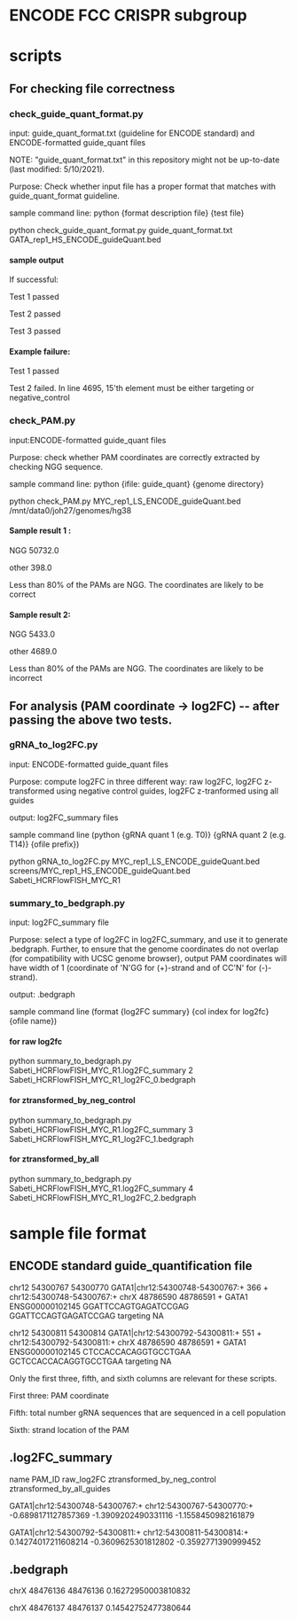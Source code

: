# ENCODE FCC CRISPR subgroup

# scripts
## For checking file correctness
### check_guide_quant_format.py
input: guide_quant_format.txt (guideline for ENCODE standard) and ENCODE-formatted guide_quant files

NOTE: "guide_quant_format.txt" in this repository might not be up-to-date (last modified: 5/10/2021).

Purpose: Check whether input file has a proper format that matches with guide_quant_format guideline. 

sample command line:  python {format description file} {test file}

python check_guide_quant_format.py guide_quant_format.txt GATA_rep1_HS_ENCODE_guideQuant.bed
 
#### sample output

If successful: 

Test 1 passed

Test 2 passed

Test 3 passed

#### Example failure:

Test 1 passed

Test 2 failed. In line 4695, 15'th element must be either targeting or negative_control


### check_PAM.py
input:ENCODE-formatted guide_quant files

Purpose: check whether PAM coordinates are correctly extracted by checking NGG sequence. 

sample command line:  python {ifile: guide_quant} {genome directory}

python check_PAM.py  MYC_rep1_LS_ENCODE_guideQuant.bed  /mnt/data0/joh27/genomes/hg38

#### Sample result 1 : 

NGG     50732.0

other   398.0

Less than 80% of the PAMs are NGG. The coordinates are likely to be correct

#### Sample result 2: 

NGG     5433.0

other   4689.0

Less than 80% of the PAMs are NGG. The coordinates are likely to be incorrect



## For analysis (PAM coordinate -> log2FC) -- after passing the above two tests.
### gRNA_to_log2FC.py  

input: ENCODE-formatted guide_quant files

Purpose: compute log2FC in three different way: raw log2FC, log2FC z-transformed using negative control guides, log2FC z-tranformed using all guides

output: log2FC_summary files

sample command line (python  {gRNA quant 1 (e.g. T0)} {gRNA quant 2 (e.g. T14)} {ofile prefix})

python gRNA_to_log2FC.py  MYC_rep1_LS_ENCODE_guideQuant.bed  screens/MYC_rep1_HS_ENCODE_guideQuant.bed  Sabeti_HCRFlowFISH_MYC_R1


### summary_to_bedgraph.py 

input: log2FC_summary file

Purpose: select a type of log2FC in log2FC_summary, and use it to generate .bedgraph. Further, to ensure that the genome coordinates do not overlap (for compatibility with UCSC genome browser), output PAM coordinates will have width of 1 (coordinate of 'N'GG for (+)-strand and of CC'N' for (-)-strand).

output: .bedgraph

sample command line (format {log2FC summary} {col index for log2fc} {ofile name})

#### for raw log2fc

python summary_to_bedgraph.py  Sabeti_HCRFlowFISH_MYC_R1.log2FC_summary 2 Sabeti_HCRFlowFISH_MYC_R1_log2FC_0.bedgraph

####  for ztransformed_by_neg_control

python summary_to_bedgraph.py  Sabeti_HCRFlowFISH_MYC_R1.log2FC_summary 3 Sabeti_HCRFlowFISH_MYC_R1_log2FC_1.bedgraph

####  for ztransformed_by_all

python summary_to_bedgraph.py  Sabeti_HCRFlowFISH_MYC_R1.log2FC_summary 4 Sabeti_HCRFlowFISH_MYC_R1_log2FC_2.bedgraph



# sample file format

## ENCODE standard guide_quantification file

chr12   54300767        54300770        GATA1|chr12:54300748-54300767:+ 366     +       chr12:54300748-54300767:+       chrX    48786590        48786591        +       GATA1   ENSG00000102145 GGATTCCAGTGAGATCCGAG    GGATTCCAGTGAGATCCGAG    targeting       NA

chr12   54300811        54300814        GATA1|chr12:54300792-54300811:+ 551     +       chr12:54300792-54300811:+       chrX    48786590        48786591        +       GATA1   ENSG00000102145 CTCCACCACAGGTGCCTGAA    GCTCCACCACAGGTGCCTGAA   targeting       NA

Only the first three, fifth, and sixth columns are relevant for these scripts.

First three: PAM coordinate

Fifth: total number gRNA sequences that are sequenced in a cell population

Sixth: strand location of the PAM

## .log2FC_summary
name    PAM_ID  raw_log2FC      ztransformed_by_neg_control     ztransformed_by_all_guides

GATA1|chr12:54300748-54300767:+ chr12:54300767-54300770:+       -0.6898171127857369     -1.3909202490331116     -1.1558450982161879

GATA1|chr12:54300792-54300811:+ chr12:54300811-54300814:+       0.14274017211608214     -0.3609625301812802     -0.3592771390999452

## .bedgraph
chrX    48476136        48476136        0.16272950003810832

chrX    48476137        48476137        0.14542752477380644


